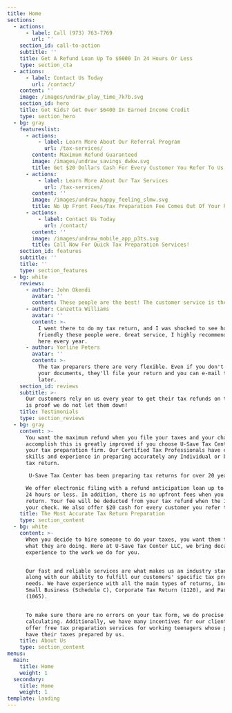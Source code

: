 ```yaml
---
title: Home
sections:
  - actions:
      - label: Call (973) 763-7769
        url: ''
    section_id: call-to-action
    subtitle: ''
    title: Get A Refund Loan Up To $6000 In 24 Hours Or Less
    type: section_cta
  - actions:
      - label: Contact Us Today
        url: /contact/
    content: ''
    image: /images/undraw_play_time_7k7b.svg
    section_id: hero
    title: Got Kids? Get Over $6400 In Earned Income Credit
    type: section_hero
  - bg: gray
    featureslist:
      - actions:
          - label: Learn More About Our Referral Program
            url: /tax-services/
        content: Maximum Refund Guaranteed
        image: /images/undraw_savings_dwkw.svg
        title: Get $20 Dollars Cash For Every Customer You Refer To Us
      - actions:
          - label: Learn More About Our Tax Services
            url: /tax-services/
        content: ''
        image: /images/undraw_happy_feeling_slmw.svg
        title: No Up Front Fees/Tax Preparation Fee Comes Out Of Your Refund
      - actions:
          - label: Contact Us Today
            url: /contact/
        content: ''
        image: /images/undraw_mobile_app_p3ts.svg
        title: Call Now For Quick Tax Preparation Services!
    section_id: features
    subtitle: ''
    title: ''
    type: section_features
  - bg: white
    reviews:
      - author: John Okendi
        avatar: ''
        content: These people are the best! The customer service is the best.
      - author: Canzetta Williams
        avatar: ''
        content: >-
          I went there to do my tax return, and I was shocked to see how
          friendly these people were. Great service, I highly recommend going
          here every year.
      - author: Yorline Peters
        avatar: ''
        content: >-
          The tax preparers there are very flexible. Even if you don't have all
          your documents, they'll file your return and you can e-mail them
          later. 
    section_id: reviews
    subtitle: >-
      Our customers rely on us every year to get their tax refunds on time. This
      is proof we do not let them down!
    title: Testimonials
    type: section_reviews
  - bg: gray
    content: >-
      You want the maximum refund when you file your taxes and your chance to
      accomplish this is greatly improved if you choose U-Save Tax Center as
      your tax preparation firm. Our Certified Tax Professionals have extensive
      skills and experience in preparing accurately any Individual or business
      tax return.

       U-Save Tax Center has been preparing tax returns for over 20 years. Our accurate and reliable services are what makes us an industry leader along with the ability to fulfill our customers’ specific tax preparation needs.

      We offer electronic filing with a refund anticipation loan up to $6000 in
      24 hours or less. In addition, there is no upfront fees when you file your
      return. Your fee will be deducted from your tax refund when the IRS issues
      your check. We also offer $20 cash for every customer you refer to us.
    title: The Most Accurate Tax Return Preparation
    type: section_content
  - bg: white
    content: >-
      When you decide to hire someone to do your taxes, you want them to know
      what they are doing. Here at U-Save Tax Center LLC, we bring decades of
      experience to the work we do for you.


      Our fast and reliable services are what makes us an industry standout
      along with our ability to fulfill our customers' specific tax preparation
      needs. We have experience with all the main types of returns, including
      Small Business (Schedule C), Corporate Tax Return (1120), and Partnerships
      (1065).


      To make sure there are no errors on your tax form, we do precise
      calculating. Additionally, we have many incentives for our clients. We
      offer free tax preparation services for working teenagers whose parents
      have their taxes prepared by us.
    title: About Us
    type: section_content
menus:
  main:
    title: Home
    weight: 1
  secondary:
    title: Home
    weight: 1
template: landing
---
```


